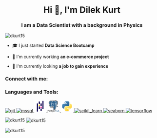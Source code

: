 <h1 align="center">Hi 👋, I'm Dilek Kurt</h1>
<h3 align="center">I am a Data Scientist with a background in Physics</h3>

<p align="left"> <img src="https://komarev.com/ghpvc/?username=dkurt15&label=Profile%20views&color=0e75b6&style=flat" alt="dkurt15" /> </p>

- 🎓 I just started **Data Science Bootcamp** 

- 🔭 I'm currently working **an e-commerce project**

- 🔎 I'm currently looking **a job to gain experience**

<h3 align="left">Connect with me:</h3>
<p align="left">
</p>

<h3 align="left">Languages and Tools:</h3>
<p align="left"> <a href="https://git-scm.com/" target="_blank" rel="noreferrer"> <img src="https://www.vectorlogo.zone/logos/git-scm/git-scm-icon.svg" alt="git" width="40" height="40"/> </a> <a href="https://www.microsoft.com/en-us/sql-server" target="_blank" rel="noreferrer"> <img src="https://www.svgrepo.com/show/303229/microsoft-sql-server-logo.svg" alt="mssql" width="40" height="40"/> </a> <a href="https://pandas.pydata.org/" target="_blank" rel="noreferrer"> <img src="https://raw.githubusercontent.com/devicons/devicon/2ae2a900d2f041da66e950e4d48052658d850630/icons/pandas/pandas-original.svg" alt="pandas" width="40" height="40"/> </a> <a href="https://www.postgresql.org" target="_blank" rel="noreferrer"> <img src="https://raw.githubusercontent.com/devicons/devicon/master/icons/postgresql/postgresql-original-wordmark.svg" alt="postgresql" width="40" height="40"/> </a> <a href="https://www.python.org" target="_blank" rel="noreferrer"> <img src="https://raw.githubusercontent.com/devicons/devicon/master/icons/python/python-original.svg" alt="python" width="40" height="40"/> </a> <a href="https://scikit-learn.org/" target="_blank" rel="noreferrer"> <img src="https://upload.wikimedia.org/wikipedia/commons/0/05/Scikit_learn_logo_small.svg" alt="scikit_learn" width="40" height="40"/> </a> <a href="https://seaborn.pydata.org/" target="_blank" rel="noreferrer"> <img src="https://seaborn.pydata.org/_images/logo-mark-lightbg.svg" alt="seaborn" width="40" height="40"/> </a> <a href="https://www.tensorflow.org" target="_blank" rel="noreferrer"> <img src="https://www.vectorlogo.zone/logos/tensorflow/tensorflow-icon.svg" alt="tensorflow" width="40" height="40"/> </a> </p>

<p><img align="left" src="https://github-readme-stats.vercel.app/api/top-langs?username=dkurt15&show_icons=true&locale=en&layout=compact" alt="dkurt15" /></p>

<p>&nbsp;<img align="center" src="https://github-readme-stats.vercel.app/api?username=dkurt15&show_icons=true&locale=en" alt="dkurt15" /></p>

<p><img align="center" src="https://github-readme-streak-stats.herokuapp.com/?user=dkurt15&" alt="dkurt15" /></p>
